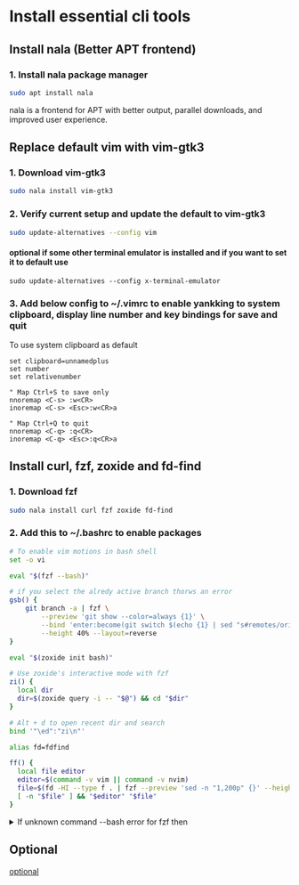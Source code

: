# Install essential cli tools

## Install nala (Better APT frontend)

### 1. Install nala package manager

```bash
sudo apt install nala
```

nala is a frontend for APT with better output, parallel downloads, and improved user experience.

## Replace default vim with vim-gtk3

### 1. Download vim-gtk3

```bash
sudo nala install vim-gtk3
```

### 2. Verify current setup and update the default to vim-gtk3

```bash
sudo update-alternatives --config vim
```

#### optional if some other terminal emulator is installed and if you want to set it to default use
```
sudo update-alternatives --config x-terminal-emulator
```

### 3. Add below config to ~/.vimrc to enable yankking to system clipboard, display line number and key bindings for save and quit

To use system clipboard as default

```vim
set clipboard=unnamedplus
set number
set relativenumber

" Map Ctrl+S to save only
nnoremap <C-s> :w<CR>
inoremap <C-s> <Esc>:w<CR>a

" Map Ctrl+Q to quit
nnoremap <C-q> :q<CR>
inoremap <C-q> <Esc>:q<CR>a
```

## Install curl, fzf, zoxide and fd-find

### 1. Download fzf

```bash
sudo nala install curl fzf zoxide fd-find
```

### 2. Add this to ~/.bashrc to enable packages

```bash
# To enable vim motions in bash shell
set -o vi

eval "$(fzf --bash)"

# if you select the alredy active branch thorws an error
gsb() {
    git branch -a | fzf \
        --preview 'git show --color=always {1}' \
        --bind 'enter:become(git switch $(echo {1} | sed "s#remotes/origin/##"))' \
        --height 40% --layout=reverse
}

eval "$(zoxide init bash)"

# Use zoxide's interactive mode with fzf
zi() {
  local dir
  dir=$(zoxide query -i -- "$@") && cd "$dir"
}

# Alt + d to open recent dir and search
bind '"\ed":"zi\n"'

alias fd=fdfind

ff() {
  local file editor
  editor=$(command -v vim || command -v nvim)
  file=$(fd -HI --type f . | fzf --preview 'sed -n "1,200p" {}' --height 40% --reverse )
  [ -n "$file" ] && "$editor" "$file"
}
```

<details>
<summary>If unknown command --bash error for fzf then</summary>

Source the fzf key bindings and make them persistent across new terminal sessions by adding the below command to ~/.bashrc

```bash
if [ -f /usr/share/doc/fzf/examples/key-bindings.bash ]; then
    source /usr/share/doc/fzf/examples/key-bindings.bash
fi
```

Below are the suggested fixes by Deepseek but didn't find those paths in the server after fzf installation. Keeping these commands for informational purposes; just the above keybindings command is enough.

```bash
source /usr/share/doc/fzf/examples/completion.bash
```

Alternative paths:

```bash
source /usr/share/fzf/key-bindings.bash
source /usr/share/fzf/completion.bash
```

</details>

## Optional

[optional](optional.md)
